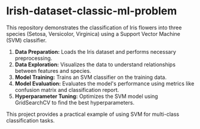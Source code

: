 # Irish-dataset-classic-ml-problem
This repository demonstrates the classification of Iris flowers into three species (Setosa, Versicolor, Virginica) using a Support Vector Machine (SVM) classifier.


1. **Data Preparation:** Loads the Iris dataset and performs necessary preprocessing.
2. **Data Exploration:** Visualizes the data to understand relationships between features and species.
3. **Model Training:** Trains an SVM classifier on the training data.
4. **Model Evaluation:** Evaluates the model's performance using metrics like confusion matrix and classification report.
5. **Hyperparameter Tuning:** Optimizes the SVM model using GridSearchCV to find the best hyperparameters.

This project provides a practical example of using SVM for multi-class classification tasks.
